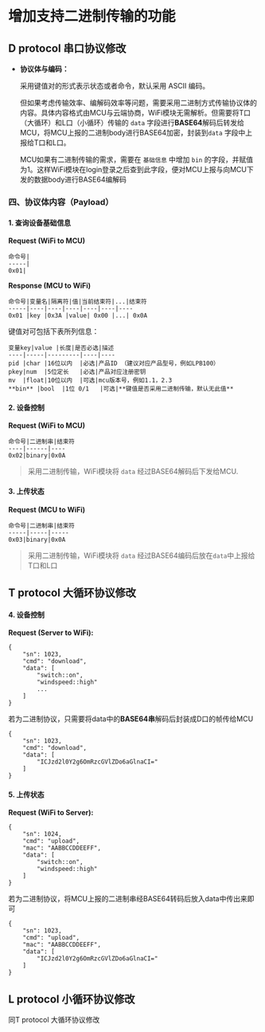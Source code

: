 # 增加支持二进制传输的功能

## D protocol 串口协议修改

+ **协议体与编码：**
	
	采用键值对的形式表示状态或者命令，默认采用 ASCII 编码。
 	
	但如果考虑传输效率、编解码效率等问题，需要采用二进制方式传输协议体的内容。具体内容格式由MCU与云端协商，WiFi模块无需解析。但需要将T口（大循环）和L口（小循环）传输的 `data` 字段进行**BASE64**解码后转发给MCU，将MCU上报的二进制body进行BASE64加密，封装到`data` 字段中上报给T口和L口。

	MCU如果有二进制传输的需求，需要在 `基础信息` 中增加 `bin` 的字段，并赋值为1。这样WiFi模块在login登录之后查到此字段，便对MCU上报与向MCU下发的数据body进行BASE64编解码

### 四、协议体内容（Payload）
#### 1. 查询设备基础信息

**Request (WiFi to MCU)**

	命令号|
    -----|
    0x01|

**Response (MCU to WiFi)**

	命令号|变量名|隔离符|值|当前结束符|...|结束符
    -----|----|----|----|----|----|----
    0x01 |key |0x3A |value| 0x00 |...| 0x0A


键值对可包括下表所列信息：

	变量key|value |长度|是否必选|描述
	----|-----|---------|----|----
    pid |char |16位以内  |必选|产品ID （建议对应产品型号，例如LPB100）
	pkey|num  |5位定长   |必选|产品对应注册密钥
    mv  |float|10位以内  |可选|mcu版本号，例如1.1，2.3
    **bin** |bool  |1位 0/1   |可选|**键值是否采用二进制传输，默认无此值**
	
#### 2. 设备控制

**Request (WiFi to MCU)**

	命令号|二进制串|结束符
	----|------|----
    0x02|binary|0x0A

>采用二进制传输，WiFi模块将 `data` 经过BASE64解码后下发给MCU.

#### 3. 上传状态

**Request (MCU to WiFi)**

	命令号|二进制串|结束符
	-----|-----|-----
    0x03|binary|0x0A

>采用二进制传输，WiFi模块将 `data` 经过BASE64编码后放在`data`中上报给T口和L口

## T protocol 大循环协议修改

#### 4. 设备控制

**Request (Server to WiFi):**

	{
	    "sn": 1023,
	    "cmd": "download",
	    "data": [
	        "switch::on",
	        "windspeed::high"
			...
	    ]
	}

 若为二进制协议，只需要将data中的**BASE64串**解码后封装成D口的帧传给MCU

	{
	    "sn": 1023,
	    "cmd": "download",
	    "data": [
	        "ICJzd2l0Y2g6OmRzcGVlZDo6aGlnaCI="
	    ]
	}

#### 5. 上传状态

**Request (WiFi to Server):**

	{
	    "sn": 1024,
	    "cmd": "upload",
	    "mac": "AABBCCDDEEFF",
	    "data": [
	        "switch::on",
	        "windspeed::high"
	    ]
	}

 若为二进制协议，将MCU上报的二进制串经BASE64转码后放入data中传出来即可

	{
	    "sn": 1023,
	    "cmd": "upload",
		"mac": "AABBCCDDEEFF",
	    "data": [
	        "ICJzd2l0Y2g6OmRzcGVlZDo6aGlnaCI="
	    ]
	}

## L protocol 小循环协议修改

同T protocol 大循环协议修改


